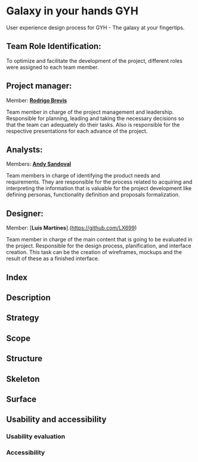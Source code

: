 # Galaxy in your hands GYH
User experience design process for GYH - The galaxy at your fingertips.
## Team Role Identification:
To optimize and facilitate the development of the project, different roles were assigned to each team member.

## Project manager:
Member: [**Rodrigo Brevis**](https://github.com/R0drig0br)

Team member in charge of the project management and leadership. Responsible for planning, leading and taking the necessary decisions  so that the team can adequately do their tasks. Also is responsible for the respective presentations for each advance of the project.

## Analysts:
Members: [**Andy Sandoval**](https://github.com/andysandoval)

Team members in charge of identifying the product needs and requirements. They are responsible for the process related to acquiring and interpreting the information that is valuable for the project development like defining personas, functionality definition and proposals formalization.

## Designer:
Member: [**Luis Martínes**].(https://github.com/LX699)

Team member in charge of the main content that is going to be evaluated in the project. Responsible for the design process, planification, and interface creation. This task can be the creation of wireframes, mockups and the result of these as a finished interface.

## Index

## Description

## Strategy

## Scope

## Structure

## Skeleton

## Surface

## Usability and accessibility

### Usability evaluation

### Accessibility
